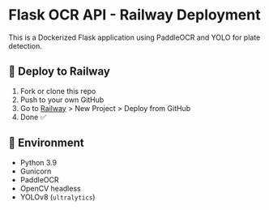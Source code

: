 # Flask OCR API - Railway Deployment

This is a Dockerized Flask application using PaddleOCR and YOLO for plate detection.

## 🚀 Deploy to Railway

1. Fork or clone this repo
2. Push to your own GitHub
3. Go to [Railway](https://railway.app) > New Project > Deploy from GitHub
4. Done ✅

## 🧠 Environment

- Python 3.9
- Gunicorn
- PaddleOCR
- OpenCV headless
- YOLOv8 (`ultralytics`)

